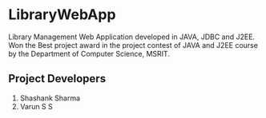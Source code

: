 # LibraryWebApp
Library Management Web Application developed in JAVA, JDBC and J2EE. Won the Best project award in the project contest of JAVA and J2EE course by the Department of Computer Science, MSRIT.


## Project Developers
1. Shashank Sharma
2. Varun S S

